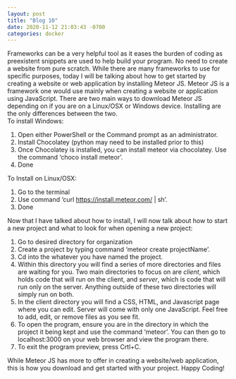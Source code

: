 ```yaml
---
layout: post
title: "Blog 10"
date: 2020-11-12 21:03:43 -0700
categories: docker
---
```

Frameworks can be a very helpful tool as it eases the burden of coding as preexistent snippets are used to help build your program. No need to create a website from pure scratch. While there are many frameworks to use for specific purposes, today I will be talking about how to get started by creating a website or web application by installing Meteor JS. Meteor JS is a framework one would use mainly when creating a website or application using JavaScript. There are two main ways to download Meteor JS depending on if you are on a Linux/OSX or Windows device. Installing are the only differences between the two.  
To install Windows: 
1.	Open either PowerShell or the Command prompt as an administrator.
2.	Install Chocolatey (python may need to be installed prior to this)
3.	Once Chocolatey is installed, you can install meteor via chocolatey. Use the command ‘choco install meteor’.
4.	Done

To Install on Linux/OSX:
1.	Go to the terminal
2.	Use command ‘curl https://install.meteor.com/ | sh’.
3.	Done

Now that I have talked about how to install, I will now talk about how to start a new project and what to look for when opening a new project:
1.	Go to desired directory for organization
2.	Create a project by typing command ‘meteor create projectName’. 
3.	Cd into the whatever you have named the project. 
4.	Within this directory you will find a series of more directories and files are waiting for you. Two main directories to focus on are *client*, which holds code that will run on the client, and *server*, which is code that will run only on the server. Anything outside of these two directories will simply run on both.
5.	In the client directory you will find a CSS, HTML, and Javascript page where you can edit. Server will come with only one JavaScript. Feel free to add, edit, or remove files as you see fit. 
6.	To open the program, ensure you are in the directory in which the project it being kept and use the command ‘meteor’. You can then go to localhost:3000 on your web browser and view the program there.
7.	To exit the program preview, press Crtl+C.

 While Meteor JS has more to offer in creating a website/web application, this is how you download and get started with your project. Happy Coding!



